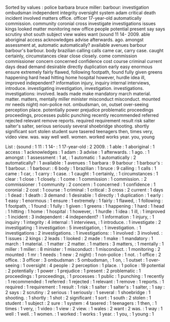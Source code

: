 Sorted by values :
police barbara bruce miller: barbour: investigation ombudsman independent integrity oversight system adam critical death incident involved matters office. officer 17-year-old automatically commission. community coronial cross investigate investigations issues kings looked matter monitoring new office people potential present say says scrutiny shot south subject view wales want (sound 11 14- 2009. able aboriginal access acknowledges advise afterwards. ago. amongst assessment at, automatic automatically? available avenues barbour barbour's barbour. body brazilian calling calls came car, carry case. caught certainly, circumstances clear close closely. come commission commissioner concern concerned confidence cost course criminal current days dead demand desirable directly duplication early easy enormous ensure extremely fairly flawed, following footpath, found fully given greens happening hard head hitting home hospital however, hurdle idea ill, improved independent? information injury, inquiry internal interviews, introduce. investigating investigation, investigation. investigations. investigations: involved. leads made make mandatory march material. matter. matters, mentally miller minister misconduct misconduct. mounted mr needs night) non-police not. ombudsman, on, outset over-seeing perception place. potentially power prejudice problematic proceedings proceedings, processes public punching recently recommended referred rejected relevant remove reports. required requirement result risk salter salter's salter, serious seriously several shoebridge shooting. shortly significant sort stolen student sure tasered teenagers then, times very, video view. was. way well well. women. worked works year. you, young 

List :
(sound : 1
11 : 1
14- : 1
17-year-old : 2
2009. : 1
able : 1
aboriginal : 1
access : 1
acknowledges : 1
adam : 3
advise : 1
afterwards. : 1
ago. : 1
amongst : 1
assessment : 1
at, : 1
automatic : 1
automatically : 2
automatically? : 1
available : 1
avenues : 1
barbara : 9
barbour : 1
barbour's : 1
barbour. : 1
barbour: : 6
body : 1
brazilian : 1
bruce : 9
calling : 1
calls : 1
came : 1
car, : 1
carry : 1
case. : 1
caught : 1
certainly, : 1
circumstances : 1
clear : 1
close : 1
closely. : 1
come : 1
commission : 1
commission. : 2
commissioner : 1
community : 2
concern : 1
concerned : 1
confidence : 1
coronial : 2
cost : 1
course : 1
criminal : 1
critical : 3
cross : 2
current : 1
days : 1
dead : 1
death : 3
demand : 1
desirable : 1
directly : 1
duplication : 1
early : 1
easy : 1
enormous : 1
ensure : 1
extremely : 1
fairly : 1
flawed, : 1
following : 1
footpath, : 1
found : 1
fully : 1
given : 1
greens : 1
happening : 1
hard : 1
head : 1
hitting : 1
home : 1
hospital : 1
however, : 1
hurdle : 1
idea : 1
ill, : 1
improved : 1
incident : 3
independent : 4
independent? : 1
information : 1
injury, : 1
inquiry : 1
integrity : 4
internal : 1
interviews, : 1
introduce. : 1
investigate : 2
investigating : 1
investigation : 5
investigation, : 1
investigation. : 1
investigations : 2
investigations. : 1
investigations: : 1
involved : 3
involved. : 1
issues : 2
kings : 2
leads : 1
looked : 2
made : 1
make : 1
mandatory : 1
march : 1
material. : 1
matter : 2
matter. : 1
matters : 3
matters, : 1
mentally : 1
miller : 1
miller: : 8
minister : 1
misconduct : 1
misconduct. : 1
monitoring : 2
mounted : 1
mr : 1
needs : 1
new : 2
night) : 1
non-police : 1
not. : 1
office : 2
office. : 3
officer : 3
ombudsman : 5
ombudsman, : 1
on, : 1
outset : 1
over-seeing : 1
oversight : 4
people : 2
perception : 1
place. : 1
police : 19
potential : 2
potentially : 1
power : 1
prejudice : 1
present : 2
problematic : 1
proceedings : 1
proceedings, : 1
processes : 1
public : 1
punching : 1
recently : 1
recommended : 1
referred : 1
rejected : 1
relevant : 1
remove : 1
reports. : 1
required : 1
requirement : 1
result : 1
risk : 1
salter : 1
salter's : 1
salter, : 1
say : 2
says : 2
scrutiny : 2
serious : 1
seriously : 1
several : 1
shoebridge : 1
shooting. : 1
shortly : 1
shot : 2
significant : 1
sort : 1
south : 2
stolen : 1
student : 1
subject : 2
sure : 1
system : 4
tasered : 1
teenagers : 1
then, : 1
times : 1
very, : 1
video : 1
view : 2
view. : 1
wales : 2
want : 2
was. : 1
way : 1
well : 1
well. : 1
women. : 1
worked : 1
works : 1
year. : 1
you, : 1
young : 1
